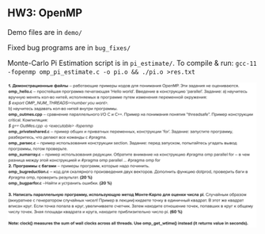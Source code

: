 ## HW3: OpenMP
Demo files are in `demo/`

Fixed bug programs are in `bug_fixes/`

Monte-Carlo Pi Estimation script is in `pi_estimate/`.
To compile & run: ```gcc-11 -fopenmp omp_pi_estimate.c -o pi.o && ./pi.o >res.txt ```


![task description](task.png)
